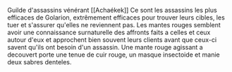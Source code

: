 Guilde d'assassins vénérant [[Achaékek]]
Ce sont les assassins les plus efficaces de Golarion, extrêmement efficaces pour trouver leurs cibles, les tuer et s'assurer qu'elles ne reviennent pas. Les mantes rouges semblent avoir une connaissance surnaturelle des affronts faits a celles et ceux autour d'eux et approchent bien souvent leurs clients avant que ceux-ci savent qu'ils ont besoin d'un assassin.
Une mante rouge agissant a decouvert porte une tenue de cuir rouge, un masque insectoide et manie deux sabres denteles.